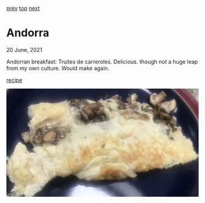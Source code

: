[prev](algeria.md)
[top](../index.md)
[next](angola.md)
# Andorra
20 June, 2021


Andorran breakfast: Truites de carreroles. Delicious. though not a huge leap from my own culture. Would make again.

[recipe](https://197dishes.wordpress.com/2016/07/01/14-part-1-andorran-truites-de-carreroles)

![mushroom omelet](images/andorra.jpeg)